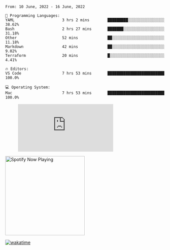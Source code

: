 <!--START_SECTION:waka-->
```text
From: 10 June, 2022 - 16 June, 2022

💬 Programming Languages: 
YAML                     3 hrs 2 mins        █████████░░░░░░░░░░░░░░░░   38.62% 
Bash                     2 hrs 27 mins       ███████░░░░░░░░░░░░░░░░░░   31.18% 
Other                    52 mins             ██░░░░░░░░░░░░░░░░░░░░░░░   11.18% 
Markdown                 42 mins             ██░░░░░░░░░░░░░░░░░░░░░░░   9.02% 
Terraform                20 mins             █░░░░░░░░░░░░░░░░░░░░░░░░   4.41%

🔥 Editors: 
VS Code                  7 hrs 53 mins       █████████████████████████   100.0%

💻 Operating System: 
Mac                      7 hrs 53 mins       █████████████████████████   100.0%

```


<!--END_SECTION:waka-->

<figure><embed src="https://wakatime.com/share/@gregnrobinson/001c6d31-0c95-44f9-b6d7-9fd705354f62.svg"></embed></figure>

[<img src="https://spotify-playing-gregnrobinson.vercel.app/api/spotify/?background_color=transparent&border_color=transparent" alt="Spotify Now Playing" width="250" />](https://open.spotify.com/user/gregnrobinson-ca)

[![wakatime](https://wakatime.com/badge/user/37718f76-572e-4513-b2c5-41c4d93d287a.svg)](https://wakatime.com/@37718f76-572e-4513-b2c5-41c4d93d287a)



